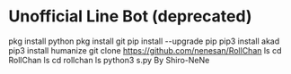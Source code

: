 # Unofficial Line Bot (deprecated)



pkg install python
pkg install git
pip install --upgrade pip
pip3 install akad
pip3 install humanize
git clone https://github.com/nenesan/RollChan
ls
cd RollChan
ls
cd rollchan
ls
python3 s.py
By Shiro-NeNe
